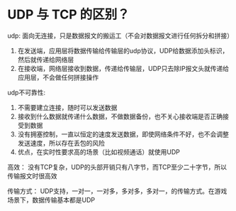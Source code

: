 # UDP 与 TCP 的区别？

udp: 面向无连接，只是数据报文的搬运工（不会对数据报文进行任何拆分和拼接）
  1. 在发送端，应用层将数据传输给传输层的udp协议，UDP给数据添加头标识，然后就传递给网络层
  2. 在接收端，网络层接收到数据，传递给传输层，UDP只去除IP报文头就传递给应用层，不会做任何拼接操作

udp不可靠性: 
  1. 不需要建立连接，随时可以发送数据
  2. 接收到什么数据就传递什么数据，不做数据备份，也不关心接收端是否正确接受到数据
  3. 没有拥塞控制，一直以恒定的速度发送数据，即使网络条件不好，也不会调整发送速度，所以存在丢包的风险
  4. 优点，在实时性要求高的场景（比如视频通话）就使用UDP

高效：
  没有TCP复杂，UDP的头部开销只有八字节，而TCP至少二十字节，所以传输报文时很高效

传输方式：
  UDP支持，一对一，一对多，多对多，多对一，的传输方式。在游戏场景下，数据传输基本都是UDP
